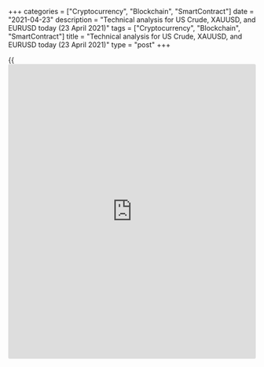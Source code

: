 +++
categories = ["Cryptocurrency", "Blockchain", "SmartContract"]
date = "2021-04-23"
description = "Technical analysis for US Crude, XAUUSD, and EURUSD today (23 April 2021)"
tags = ["Cryptocurrency", "Blockchain", "SmartContract"]
title = "Technical analysis for US Crude, XAUUSD, and EURUSD today (23 April 2021)"
type = "post"
+++

{{<iframe id="large-banner" src="https://www.bounty.group/#slide=17.0" width="100%" height="600" scrolling="no" style="border: 0px solid rgb(216, 221, 230); border-radius: 3px;">}}

2021-04-23

2021-04-23

Short-term analysis for oil, gold, and EURUSD for 23.04.2021Alex
Rodionov

I welcome my fellow traders! I have made a price forecast for US Crude,
XAUUSD, and EURUSD using a combination of margin zones methodology and
technical analysis. Based on the market analysis, I suggest entry
signals for intraday traders.

The short-term euro uptrend continues. Traders are trying to break out
the Target Zone 1.2040 - 1.2024.

The article covers the following subjects:

## Oil price forecast for today: USCrude analysis

At the moment, oil is trading in a short-term downtrend with the target
at level 60.75. A breakout of level 60.75 will mean a further price fall
to the Target Zone 59.25 - 58.74.

As part of the oil correction, the price reached Additional Zone 62.00 -
61.87. The trend key resistance of 62.22 is just above the zone.
Therefore, it is profitable to enter oil sales in the zone of 62.22 -
61.87.

### [USCrude][1] trading ideas for today:

Sell from the zone of 62.22 - 61.87. TakeProfit: 60.75, Target Zone
59.25 - 58.74. StopLoss: 63.05.

* * *

## Gold price forecast for today: XAUUSD analysis

Since yesterday, the gold has been correcting in the short-term uptrend.
As part of the correction, the Additional Zone 1785 - 1784 was broken
out. The next target of the price fall is the Intermediary Zone 1772 -
1770.

Today at the Asian trading session, the price entered the zone of good
sell prices 1791 - 1784. It is profitable to look for a short trade with
the first target at level 1780 and with the second in the Intermediary
Zone.

### [XAUUSD][2] trading ideas for today:

Sell from the zone of 1791 - 1784. TakeProfit: 1780, Intermediary Zone
1772 - 1770. StopLoss: 1794.3.

* * *

## Euro/Dollar forecast for today: EURUSD analysis

The short-term euro uptrend continues. Traders are trying to break out
the Target Zone 1.2040 - 1.2024. If successful, the next target will be
Gold Zone 1.2112 - 1.2104.

Today, look for euro purchases after breaking out level 1.2042. An
additional factor in favor of entering purchases will be the breakout of
the resistance at 1.2063.

An alternative scenario involves holding the Additional Zone 1.2042 -
1.2037 and a decline of prices to the Intermediary Zone 1.1992 - 1.1983.
The pattern around the resistances will allow opening a short euro
trade.

### [EURUSD][3] trading ideas for today:

  1. Sell according to the pattern in Additional Zone 1.2042 - 1.2037. TakeProfit: Intermediary Zone 1.1992 - 1.1983. StopLoss: according to the pattern rules.

  2. Buy when level 1.2042 is broken out. TakeProfit: Gold Zone 1.2112 - 1.2104. StopLoss: 1.2030.

* * *

P.S. Did you like my article? Share it in social networks: it will be
the best “thank you" :)

Ask me questions and comment below. I’ll be glad to answer your
questions and give necessary explanations.

 **Useful links:**

  * I recommend trying to trade with a reliable broker [here][4]. The system allows you to trade by yourself or copy successful traders from all across the globe.
  * Use my promo-code BLOG for getting deposit bonus 50% on LiteForex platform. Just enter this code in the appropriate field while [depositing][5] your trading account.
  * Telegram chat for traders: <t.me/liteforexengchat>. We are sharing the signals and trading experience
  * Telegram channel with high-quality analytics, Forex reviews, training articles, and other useful things for traders <t.me/liteforex>

## Price chart of EURUSD in real time mode

The content of this article reflects the author’s opinion and does not
necessarily reflect the official position of LiteForex. The material
published on this page is provided for informational purposes only and
should not be considered as the provision of investment advice for the
purposes of Directive 2004/39/EC.

Rate this article:

{{value}}

( {{count}} {{title}} )

   1. my.liteforex.com/trading?type=oil
   2. my.liteforex.com/trading/chart?symbol=XAUUSD&returnUrl=true
   3. my.liteforex.com/trading/chart?symbol=EURUSD&returnUrl=true
   4. my.liteforex.com/?category=analysts-opinions&slug=short-term-analysis-for-oil-gold-and-eurusd-for-23042021&openPopup=%2Fregistration%2Fpopup&utm_source=blog&utm_medium=article&utm_campaign=bonus
   5. my.liteforex.com/deposit/?category=analysts-opinions&slug=short-term-analysis-for-oil-gold-and-eurusd-for-23042021&promo_code=BLOG&utm_source=blog&utm_medium=article&utm_campaign=bonus